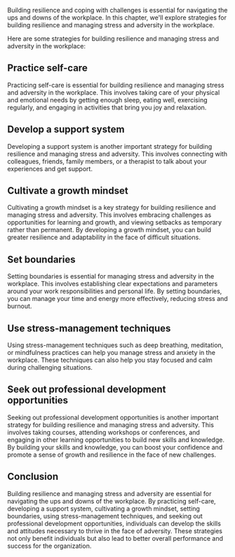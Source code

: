 
Building resilience and coping with challenges is essential for navigating the ups and downs of the workplace. In this chapter, we'll explore strategies for building resilience and managing stress and adversity in the workplace.

Here are some strategies for building resilience and managing stress and adversity in the workplace:

## Practice self-care

Practicing self-care is essential for building resilience and managing stress and adversity in the workplace. This involves taking care of your physical and emotional needs by getting enough sleep, eating well, exercising regularly, and engaging in activities that bring you joy and relaxation.

## Develop a support system

Developing a support system is another important strategy for building resilience and managing stress and adversity. This involves connecting with colleagues, friends, family members, or a therapist to talk about your experiences and get support.

## Cultivate a growth mindset

Cultivating a growth mindset is a key strategy for building resilience and managing stress and adversity. This involves embracing challenges as opportunities for learning and growth, and viewing setbacks as temporary rather than permanent. By developing a growth mindset, you can build greater resilience and adaptability in the face of difficult situations.

## Set boundaries

Setting boundaries is essential for managing stress and adversity in the workplace. This involves establishing clear expectations and parameters around your work responsibilities and personal life. By setting boundaries, you can manage your time and energy more effectively, reducing stress and burnout.

## Use stress-management techniques

Using stress-management techniques such as deep breathing, meditation, or mindfulness practices can help you manage stress and anxiety in the workplace. These techniques can also help you stay focused and calm during challenging situations.

## Seek out professional development opportunities

Seeking out professional development opportunities is another important strategy for building resilience and managing stress and adversity. This involves taking courses, attending workshops or conferences, and engaging in other learning opportunities to build new skills and knowledge. By building your skills and knowledge, you can boost your confidence and promote a sense of growth and resilience in the face of new challenges.

Conclusion
----------

Building resilience and managing stress and adversity are essential for navigating the ups and downs of the workplace. By practicing self-care, developing a support system, cultivating a growth mindset, setting boundaries, using stress-management techniques, and seeking out professional development opportunities, individuals can develop the skills and attitudes necessary to thrive in the face of adversity. These strategies not only benefit individuals but also lead to better overall performance and success for the organization.
